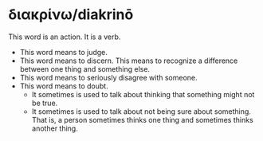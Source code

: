 # διακρίνω/diakrinō
This word is an action. It is a verb.
* This word means to judge.
* This word means to discern. This means to recognize a difference between one thing and something else.
* This word means to seriously disagree with someone.
* This word means to doubt.
    * It sometimes is used to talk about thinking that something might not be true.
    * It sometimes is used to talk about not being sure about something. That is, a person sometimes thinks one thing and sometimes thinks another thing.
